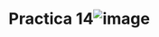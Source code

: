 # Practica 14![image](https://github.com/AxAmaro09/Practica-14/assets/148808039/627e23df-5147-4c2d-96ec-928c43a41453)
